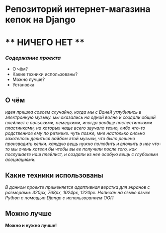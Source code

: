 Репозиторий интернет-магазина кепок на Django
=======


# ** НИЧЕГО НЕТ ** 
### *Содержание проекта*
* О чём?
* Какие техники использованы?
* Можно лучше?
* Установка

## **О чём**

*идея пришла совсем случайно, когда мы с Ваней углубились в электронную музыку. мы оказались на одной волне и создали общий плейлист с польскими, немецкими, иногда вообще паслестинскими пластинками, на которых чаще всего звучало техно, либо что-то родственное ему по ритмике. чуть позже, мне настолько сильно захотелось делиться вайбом этой музыки, что было решено производить кепки. каждую вещь нужно полюбить и вложить в нее что-то мы очень хотели бы чтобы вы ее получили после того, как послушаете наш плейлист, и создали из нее особую вещь с глубокими асоциациями.*

## **Какие техники использованы**

*В данном проекте применяется адаптивная верстка для экранов с размерами: 320px, 768px, 1024px, 1220px.*
*Написан на языке языке Python с помощью Django с использованием ООП*

## **Можно лучше**

**Можно и нужно лучше!**


